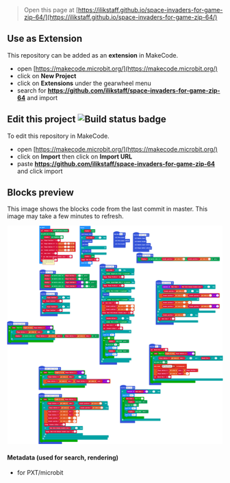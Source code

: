 
> Open this page at [https://ilikstaff.github.io/space-invaders-for-game-zip-64/](https://ilikstaff.github.io/space-invaders-for-game-zip-64/)

## Use as Extension

This repository can be added as an **extension** in MakeCode.

* open [https://makecode.microbit.org/](https://makecode.microbit.org/)
* click on **New Project**
* click on **Extensions** under the gearwheel menu
* search for **https://github.com/ilikstaff/space-invaders-for-game-zip-64** and import

## Edit this project ![Build status badge](https://github.com/ilikstaff/space-invaders-for-game-zip-64/workflows/MakeCode/badge.svg)

To edit this repository in MakeCode.

* open [https://makecode.microbit.org/](https://makecode.microbit.org/)
* click on **Import** then click on **Import URL**
* paste **https://github.com/ilikstaff/space-invaders-for-game-zip-64** and click import

## Blocks preview

This image shows the blocks code from the last commit in master.
This image may take a few minutes to refresh.

![A rendered view of the blocks](https://github.com/ilikstaff/space-invaders-for-game-zip-64/raw/master/.github/makecode/blocks.png)

#### Metadata (used for search, rendering)

* for PXT/microbit
<script src="https://makecode.com/gh-pages-embed.js"></script><script>makeCodeRender("{{ site.makecode.home_url }}", "{{ site.github.owner_name }}/{{ site.github.repository_name }}");</script>
